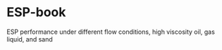 # ESP-book
ESP performance under different flow conditions, high viscosity oil, gas liquid, and sand
